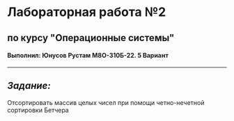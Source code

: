 # Лабораторная работа №2
## по курсу "Операционные системы"
#### Выполнил: Юнусов Рустам М8О-310Б-22. 5 Вариант
---
## *Задание:*
Отсортировать массив целых чисел при помощи четно-нечетной сортировки Бетчера